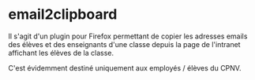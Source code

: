 # email2clipboard

Il s'agit d'un plugin pour Firefox permettant de copier les adresses emails des élèves et des enseignants d'une classe depuis la page de l'intranet affichant les élèves de la classe.

C'est évidemment destiné uniquement aux employés / élèves du CPNV.

